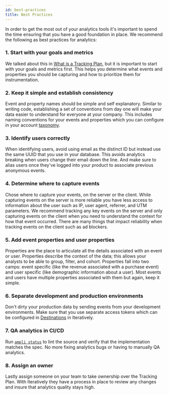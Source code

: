 ```yaml
---
id: best-practices
title: Best Practices
---
```


In order to get the most out of your analytics tools it's important to spend the time ensuring that you have a good foundation in place. We recommend the following as best practices for analytics:

### 1. Start with your goals and metrics

We talked about this in [What is a Tracking Plan](/what-is-a-tracking-plan#step-1-define-your-business-objectives), but it is important to start with your goals and metrics first. This helps you determine what events and properties you should be capturing and how to prioritize them for instrumentation.


### 2. Keep it simple and establish consistency

Event and property names should be simple and self explanatory. Similar to writing code, establishing a set of conventions from day one will make your data easier to understand for everyone at your company. This includes naming conventions for your events and properties which you can configure in your account [taxonomy](/managing-your-account#taxonomy).

### 3. Identify users correctly

When identifying users, avoid using email as the distinct ID but instead use the same UUID that you use in your database. This avoids analytics breaking when users change their email down the line. And make sure to alias users once they've logged into your product to associate previous anonymous events. 

### 4. Determine where to capture events

Chose where to capture your events, on the server or the client. While capturing events on the server is more reliable you have less access to information about the user such as IP, user agent, referrer, and UTM parameters. We recommend tracking any key events on the server and only capturing events on the client when you need to understand the context for how that event occurred. There are many things that impact reliability when tracking events on the client such as ad blockers. 

### 5. Add event properties and user properties

Properties are the place to articulate all the details associated with an event or user. Properties describe the context of the data; this allows your analysts to be able to group, filter, and cohort. Properties fall into two camps: event specific (like the revenue associated with a purchase event) and user specific (like demographic information about a user). Most events and users have multiple properties associated with them but again, keep it simple.

### 6. Separate development and production environments

Don't dirty your production data by sending events from your development environments. Make sure that you use separate access tokens which can be configured in [Destinations](/creating-your-tracking-plan#step-2-add-your-destinations) in Iteratively. 

### 7. QA analytics in CI/CD

Run [`ampli status`](/using-the-ampli-cli#step-5-verify-the-instrumentation) to lint the source and verify that the implementation matches the spec. No more fixing analytics bugs or having to manually QA analytics.

### 8. Assign an owner

Lastly assign someone on your team to take ownership over the Tracking Plan. With Iteratively they have a process in place to review any changes and insure that analytics quality stays high.